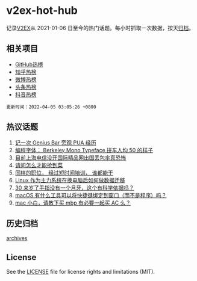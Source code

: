 # v2ex-hot-hub

 记录[V2EX](https://www.v2ex.com/)从 2021-01-06 日至今的热门话题。每小时抓取一次数据，按天[归档](archives)。
 
 ## 相关项目

- [GitHub热榜](https://github.com/snaildev/github-hot-hub)
- [知乎热榜](https://github.com/snaildev/zhihu-hot-hub)
- [微博热榜](https://github.com/snaildev/weibo-hot-hub)
- [头条热榜](https://github.com/snaildev/toutiao-hot-hub)
- [抖音热榜](https://github.com/snaildev/douyin-hot-hub)


 `更新时间：2022-04-05 03:05:26 +0800`

## 热议话题

1. [记一次 Genius Bar 旁观 PUA 经历](https://www.v2ex.com/t/844837)
1. [编程字体： Berkeley Mono Typeface 拼车人均 50 的样子](https://www.v2ex.com/t/844846)
1. [目前上海电信没开国际精品网出国丢包率真恐怖](https://www.v2ex.com/t/844883)
1. [请问怎么才能抢到菜](https://www.v2ex.com/t/844826)
1. [同样的职位， 经过短时间培训， 谁都能干](https://www.v2ex.com/t/844852)
1. [Linux 作为主力系统在换电脑后如何做数据迁移](https://www.v2ex.com/t/844825)
1. [30 来岁了手指没有一个月牙，这个有科学依据吗？](https://www.v2ex.com/t/844856)
1. [macOS 有什么工具可以将快捷键绑定到窗口（而不是程序）吗？](https://www.v2ex.com/t/844853)
1. [mac 小白，请教下买 mbp 有必要一起买 AC 么？](https://www.v2ex.com/t/844884)

## 历史归档

[archives](archives)

## License

See the [LICENSE](LICENSE) file for license rights and limitations (MIT).
